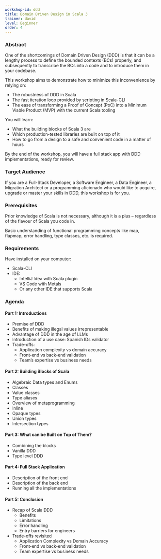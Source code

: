```yaml
---
workshop-id: ddd
title: Domain Driven Design in Scala 3
trainer: david
level: Beginner 
order: 4
---
```


### Abstract

One of the shortcomings of Domain Driven Design (DDD) is that it can be a lengthy process to define the bounded contexts (BCs) properly, and subsequently to transcribe the BCs into a code and to introduce them in your codebase. 

This workshop aims to demonstrate how to minimize this inconvenience by relying on:
- The robustness of DDD in Scala
- The fast iteration loop provided by scripting in Scala-CLI
- The ease of transforming a Proof of Concept (PoC) into a Minimum Viable Product (MVP) with the current Scala tooling
 
You will learn:
- What the building blocks of Scala 3 are
- Which production-tested libraries are built on top of it
- How to go from a design to a safe and convenient code in a matter of hours

By the end of the workshop, you will have a full stack app with DDD implementations, ready for review.


### Target Audience 

If you are a Full-Stack Developer, a Software Engineer, a Data Engineer, a Migration Architect or a programming aficionado who would like to acquire, upgrade or master your skills in DDD, this workshop is for you. 


### Prerequisites

Prior knowledge of Scala is not necessary, although it is a plus – regardless of the flavour of Scala you code in. 

Basic understanding of functional programming concepts like map, flapmap, error handling, type classes, etc. is required. 


### Requirements

Have installed on your computer:
- Scala-CLI
- IDE:
  - IntelliJ Idea with Scala plugin
  - VS Code with Metals
  - Or any other IDE that supports Scala


### Agenda

#### Part 1: Introductions
- Premise of DDD
- Benefits of making illegal values irrepresentable 
- Advantage of DDD in the age of LLMs
- Introduction of a use case: Spanish IDs validator
- Trade-offs:
  - Application complexity vs domain accuracy
  - Front-end vs back-end validation
  - Team’s expertise vs business needs

#### Part 2: Building Blocks of Scala
- Algebraic Data types and Enums
- Classes
- Value classes
- Type aliases
- Overview of metaprogramming
- Inline
- Opaque types
- Union types
- Intersection types

#### Part 3: What can be Built on Top of Them?
- Combining the blocks
- Vanilla DDD
- Type level DDD

#### Part 4: Full Stack Application
- Description of the front end
- Description of the back end 
- Running all the implementations

#### Part 5: Conclusion
- Recap of Scala DDD
  - Benefits
  - Limitations
  - Error handling
  - Entry barriers for engineers
- Trade-offs revisited
  - Application Complexity vs Domain Accuracy 
  - Front-end vs back-end validation 
  - Team expertise vs business needs


